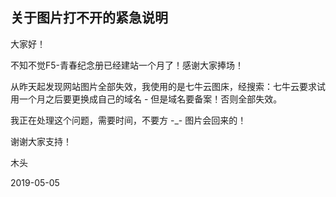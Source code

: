 ## 关于图片打不开的紧急说明



大家好！

不知不觉F5-青春纪念册已经建站一个月了！感谢大家捧场！

从昨天起发现网站图片全部失效，我使用的是七牛云图床，经搜索：七牛云要求试用一个月之后要更换成自己的域名 - 但是域名要备案！否则全部失效。

我正在处理这个问题，需要时间，不要方 -_- 图片会回来的！

谢谢大家支持！



木头

2019-05-05
